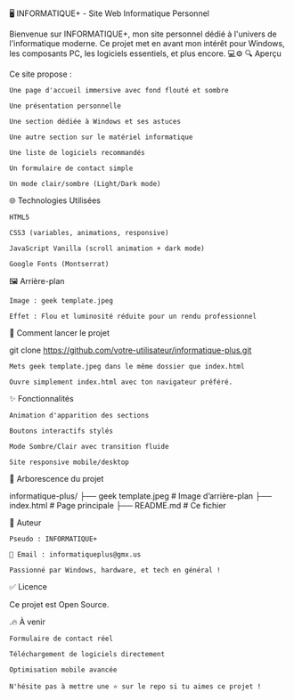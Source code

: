 🖥️ INFORMATIQUE+ - Site Web Informatique Personnel

Bienvenue sur INFORMATIQUE+, mon site personnel dédié à l'univers de l'informatique moderne.
Ce projet met en avant mon intérêt pour Windows, les composants PC, les logiciels essentiels, et plus encore. 💻⚙️
🔍 Aperçu

Ce site propose :

    Une page d'accueil immersive avec fond flouté et sombre

    Une présentation personnelle

    Une section dédiée à Windows et ses astuces

    Une autre section sur le matériel informatique

    Une liste de logiciels recommandés

    Un formulaire de contact simple

    Un mode clair/sombre (Light/Dark mode)

🌐 Technologies Utilisées

    HTML5

    CSS3 (variables, animations, responsive)

    JavaScript Vanilla (scroll animation + dark mode)

    Google Fonts (Montserrat)

🖼️ Arrière-plan

    Image : geek template.jpeg

    Effet : Flou et luminosité réduite pour un rendu professionnel

🚀 Comment lancer le projet

git clone https://github.com/votre-utilisateur/informatique-plus.git

    Mets geek template.jpeg dans le même dossier que index.html

    Ouvre simplement index.html avec ton navigateur préféré.

✨ Fonctionnalités

    Animation d'apparition des sections

    Boutons interactifs stylés

    Mode Sombre/Clair avec transition fluide

    Site responsive mobile/desktop

📁 Arborescence du projet

informatique-plus/
├── geek template.jpeg   # Image d’arrière-plan
├── index.html           # Page principale
├── README.md            # Ce fichier

🧠 Auteur

    Pseudo : INFORMATIQUE+

    📧 Email : informatiqueplus@gmx.us

    Passionné par Windows, hardware, et tech en général !

✅ Licence

Ce projet est Open Source.


.🔥 À venir

    
    Formulaire de contact réel

    Téléchargement de logiciels directement

    Optimisation mobile avancée

    N'hésite pas à mettre une ⭐ sur le repo si tu aimes ce projet !
